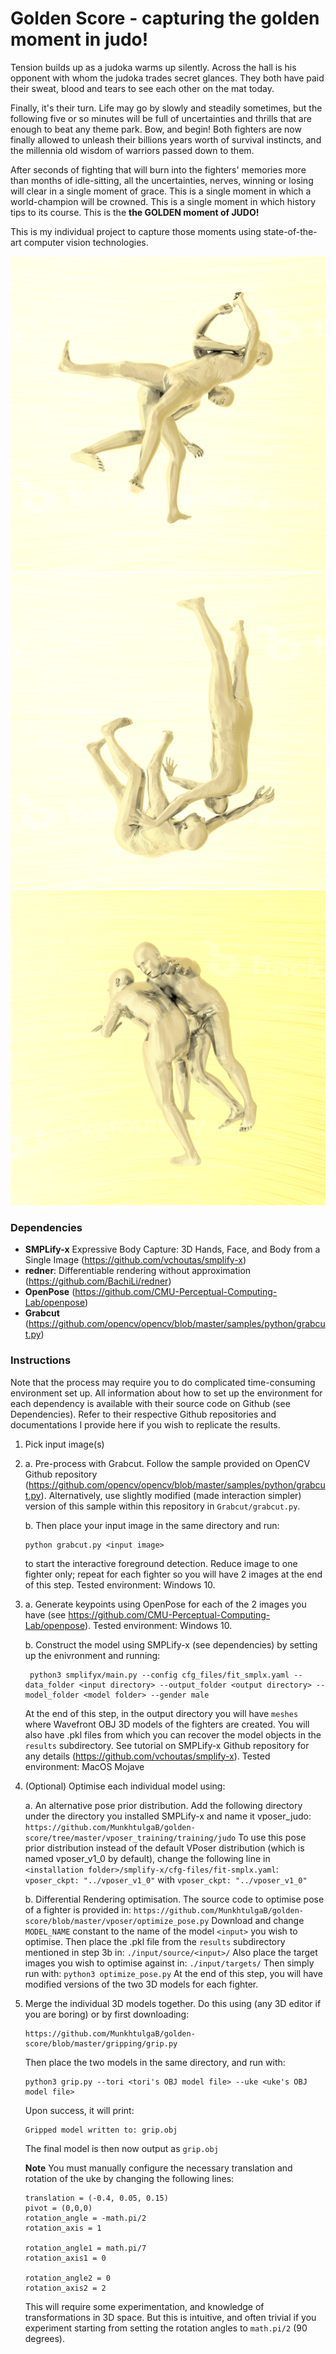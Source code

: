 # Golden Score - capturing the golden moment in judo!

Tension builds up as a judoka warms up silently. Across the hall is his opponent with whom the judoka trades secret glances. They both have paid their sweat, blood and tears to see each other on the mat today. 

Finally, it's their turn. Life may go by slowly and steadily sometimes, but the following five or so minutes will be full of uncertainties and thrills that are enough to beat any theme park. Bow, and begin! Both fighters are now finally allowed to unleash their billions years worth of survival instincts, and the millennia old wisdom of warriors passed down to them. 

After seconds of fighting that will burn into the fighters' memories more than months of idle-sitting, all the uncertainties, nerves, winning or losing will clear in a single moment of grace. This is a single moment in which a world-champion will be crowned. This is a single moment in which history tips to its course. This is the **the GOLDEN moment of JUDO!**

This is my individual project to capture those moments using state-of-the-art computer vision technologies.

<img src="https://github.com/MunkhtulgaB/golden-score/blob/master/finished_models/gold_images/osotogari.obj.png" alt="Osotogari by Munkhtulga Battogtokh"/> 
<img src="https://github.com/MunkhtulgaB/golden-score/blob/master/finished_models/gold_images/tomoenage.obj.png" alt="Tomoenage by Shohei Ono"/> 
<img src="https://github.com/MunkhtulgaB/golden-score/blob/master/finished_models/gold_images/osoto_fonseca_1.obj.png" alt="Osotogari by Fonseca Jorge"/>

### Dependencies
* **SMPLify-x** Expressive Body Capture: 3D Hands, Face, and Body from a Single Image (https://github.com/vchoutas/smplify-x)
* **redner**: Differentiable rendering without approximation (https://github.com/BachiLi/redner)
* **OpenPose** (https://github.com/CMU-Perceptual-Computing-Lab/openpose)
* **Grabcut** (https://github.com/opencv/opencv/blob/master/samples/python/grabcut.py)

### Instructions

Note that the process may require you to do complicated time-consuming environment set up. All information about how to set up the environment for each dependency is available with their source code on Github (see Dependencies). Refer to their respective Github repositories and documentations I provide here if you wish to replicate the results.


1. Pick input image(s)
2. a. Pre-process with Grabcut. Follow the sample provided on OpenCV Github repository (https://github.com/opencv/opencv/blob/master/samples/python/grabcut.py). Alternatively, use slightly modified (made interaction simpler) version of this sample within this repository in `Grabcut/grabcut.py`.
   
   b. Then place your input image in the same directory and run:
      ```
      python grabcut.py <input image>
      ```
    to start the interactive foreground detection. Reduce image to one fighter only; repeat for each fighter so you will have 2 images at the end of this step. Tested environment: Windows 10.
3. a. Generate keypoints using OpenPose for each of the 2 images you have (see https://github.com/CMU-Perceptual-Computing-Lab/openpose). Tested environment: Windows 10.
   
   b. Construct the model using SMPLify-x (see dependencies) by setting up the enivronment and running:
      ```
       python3 smplifyx/main.py --config cfg_files/fit_smplx.yaml --data_folder <input directory> --output_folder <output directory> --model_folder <model folder> --gender male 
      ```
      At the end of this step, in the output directory you will have `meshes` where Wavefront OBJ 3D models of the fighters are created. You will also have .pkl files from which you can recover the model objects in the `results` subdirectory. See tutorial on SMPLify-x Github repository for any details (https://github.com/vchoutas/smplify-x). Tested environment: MacOS Mojave
        
4. (Optional) Optimise each individual model using:

   a. An alternative pose prior distribution. Add the following directory under the directory you installed SMPLify-x and name it vposer_judo:
           ```
           https://github.com/MunkhtulgaB/golden-score/tree/master/vposer_training/training/judo
           ```
        To use this pose prior distribution instead of the default VPoser distribution (which is named vposer_v1_0 by default), change the following line in `<installation folder>/smplify-x/cfg-files/fit-smplx.yaml`: 
           ```
           vposer_ckpt: "../vposer_v1_0"
           ```
           with 
           ```
           vposer_ckpt: "../vposer_v1_0"
           ```

     b. Differential Rendering optimisation. The source code to optimise pose of a fighter is provided in:
           ```
           https://github.com/MunkhtulgaB/golden-score/blob/master/vposer/optimize_pose.py
           ```
      Download and change `MODEL_NAME` constant to the name of the model `<input>` you wish to optimise. Then place the .pkl file    from the `results` subdirectory mentioned in step 3b in: 
           ```
           ./input/source/<input>/
           ```
           Also place the target images you wish to optimise against in:
           ```
           ./input/targets/
           ```
           Then simply run with: 
           ```
           python3 optimize_pose.py
           ``` 
    At the end of this step, you will have modified versions of the two 3D models for each fighter.
    
5. Merge the individual 3D models together. Do this using (any 3D editor if you are boring) or by first downloading:
    ```
    https://github.com/MunkhtulgaB/golden-score/blob/master/gripping/grip.py
    ```
    
    Then place the two models in the same directory, and run with:
    
    ```
    python3 grip.py --tori <tori's OBJ model file> --uke <uke's OBJ model file>
    ```
    
    Upon success, it will print: 
    ```
    Gripped model written to: grip.obj
    ```
    
    The final model is then now output as `grip.obj`
    
    **Note** You must manually configure the necessary translation and rotation of the uke by changing the following lines:
    ```
    translation = (-0.4, 0.05, 0.15)
    pivot = (0,0,0)
    rotation_angle = -math.pi/2
    rotation_axis = 1

    rotation_angle1 = math.pi/7
    rotation_axis1 = 0

    rotation_angle2 = 0
    rotation_axis2 = 2
    ```
    
    This will require some experimentation, and knowledge of transformations in 3D space. But this is intuitive, and often trivial if you experiment starting from setting the rotation angles to `math.pi/2` (90 degrees).
